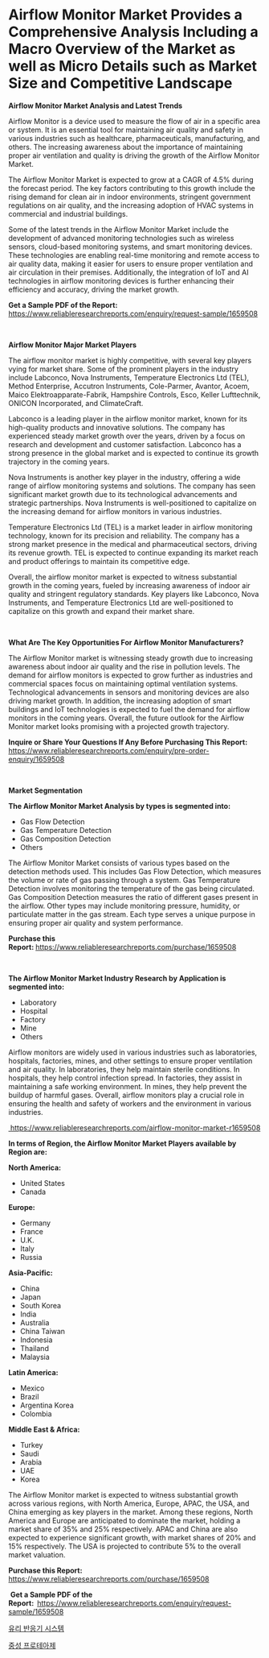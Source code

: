 <p><h1>Airflow Monitor Market Provides a Comprehensive Analysis Including a Macro Overview of the Market as well as Micro Details such as Market Size and Competitive Landscape</h1></p><p><strong>Airflow Monitor Market Analysis and Latest Trends</strong></p>
<p><p>Airflow Monitor is a device used to measure the flow of air in a specific area or system. It is an essential tool for maintaining air quality and safety in various industries such as healthcare, pharmaceuticals, manufacturing, and others. The increasing awareness about the importance of maintaining proper air ventilation and quality is driving the growth of the Airflow Monitor Market.</p><p>The Airflow Monitor Market is expected to grow at a CAGR of 4.5% during the forecast period. The key factors contributing to this growth include the rising demand for clean air in indoor environments, stringent government regulations on air quality, and the increasing adoption of HVAC systems in commercial and industrial buildings. </p><p>Some of the latest trends in the Airflow Monitor Market include the development of advanced monitoring technologies such as wireless sensors, cloud-based monitoring systems, and smart monitoring devices. These technologies are enabling real-time monitoring and remote access to air quality data, making it easier for users to ensure proper ventilation and air circulation in their premises. Additionally, the integration of IoT and AI technologies in airflow monitoring devices is further enhancing their efficiency and accuracy, driving the market growth.</p></p>
<p><strong>Get a Sample PDF of the Report:&nbsp;</strong> <a href="https://www.reliableresearchreports.com/enquiry/request-sample/1659508">https://www.reliableresearchreports.com/enquiry/request-sample/1659508</a></p>
<p>&nbsp;</p>
<p><strong>Airflow Monitor Major Market Players</strong></p>
<p><p>The airflow monitor market is highly competitive, with several key players vying for market share. Some of the prominent players in the industry include Labconco, Nova Instruments, Temperature Electronics Ltd (TEL), Method Enterprise, Accutron Instruments, Cole-Parmer, Avantor, Acoem, Maico Elektroapparate-Fabrik, Hampshire Controls, Esco, Keller Lufttechnik, ONICON Incorporated, and ClimateCraft.</p><p>Labconco is a leading player in the airflow monitor market, known for its high-quality products and innovative solutions. The company has experienced steady market growth over the years, driven by a focus on research and development and customer satisfaction. Labconco has a strong presence in the global market and is expected to continue its growth trajectory in the coming years.</p><p>Nova Instruments is another key player in the industry, offering a wide range of airflow monitoring systems and solutions. The company has seen significant market growth due to its technological advancements and strategic partnerships. Nova Instruments is well-positioned to capitalize on the increasing demand for airflow monitors in various industries.</p><p>Temperature Electronics Ltd (TEL) is a market leader in airflow monitoring technology, known for its precision and reliability. The company has a strong market presence in the medical and pharmaceutical sectors, driving its revenue growth. TEL is expected to continue expanding its market reach and product offerings to maintain its competitive edge.</p><p>Overall, the airflow monitor market is expected to witness substantial growth in the coming years, fueled by increasing awareness of indoor air quality and stringent regulatory standards. Key players like Labconco, Nova Instruments, and Temperature Electronics Ltd are well-positioned to capitalize on this growth and expand their market share.</p></p>
<p>&nbsp;</p>
<p><strong>What Are The Key Opportunities For Airflow Monitor Manufacturers?</strong></p>
<p><p>The Airflow Monitor market is witnessing steady growth due to increasing awareness about indoor air quality and the rise in pollution levels. The demand for airflow monitors is expected to grow further as industries and commercial spaces focus on maintaining optimal ventilation systems. Technological advancements in sensors and monitoring devices are also driving market growth. In addition, the increasing adoption of smart buildings and IoT technologies is expected to fuel the demand for airflow monitors in the coming years. Overall, the future outlook for the Airflow Monitor market looks promising with a projected growth trajectory.</p></p>
<p><strong>Inquire or Share Your Questions If Any Before Purchasing This Report:</strong> <a href="https://www.reliableresearchreports.com/enquiry/pre-order-enquiry/1659508">https://www.reliableresearchreports.com/enquiry/pre-order-enquiry/1659508</a></p>
<p>&nbsp;</p>
<p><strong>Market Segmentation</strong></p>
<p><strong>The Airflow Monitor Market Analysis by types is segmented into:</strong></p>
<p><ul><li>Gas Flow Detection</li><li>Gas Temperature Detection</li><li>Gas Composition Detection</li><li>Others</li></ul></p>
<p><p>The Airflow Monitor Market consists of various types based on the detection methods used. This includes Gas Flow Detection, which measures the volume or rate of gas passing through a system. Gas Temperature Detection involves monitoring the temperature of the gas being circulated. Gas Composition Detection measures the ratio of different gases present in the airflow. Other types may include monitoring pressure, humidity, or particulate matter in the gas stream. Each type serves a unique purpose in ensuring proper air quality and system performance.</p></p>
<p><strong>Purchase this Report:&nbsp;</strong><a href="https://www.reliableresearchreports.com/purchase/1659508">https://www.reliableresearchreports.com/purchase/1659508</a></p>
<p>&nbsp;</p>
<p><strong>The Airflow Monitor Market Industry Research by Application is segmented into:</strong></p>
<p><ul><li>Laboratory</li><li>Hospital</li><li>Factory</li><li>Mine</li><li>Others</li></ul></p>
<p><p>Airflow monitors are widely used in various industries such as laboratories, hospitals, factories, mines, and other settings to ensure proper ventilation and air quality. In laboratories, they help maintain sterile conditions. In hospitals, they help control infection spread. In factories, they assist in maintaining a safe working environment. In mines, they help prevent the buildup of harmful gases. Overall, airflow monitors play a crucial role in ensuring the health and safety of workers and the environment in various industries.</p></p>
<p><a href="https://www.reliableresearchreports.com/airflow-monitor-market-r1659508">&nbsp;https://www.reliableresearchreports.com/airflow-monitor-market-r1659508</a></p>
<p><strong>In terms of Region, the Airflow Monitor Market Players available by Region are:</strong></p>
<p>
    <p> <strong> North America: </strong>
        <ul>
            <li>United States</li>
            <li>Canada</li>
        </ul>
        </p> 
    <p> <strong> Europe: </strong>
        <ul>
            <li>Germany</li>
            <li>France</li>
            <li>U.K.</li>
            <li>Italy</li>
            <li>Russia</li>
        </ul>
        </p> 
    <p> <strong> Asia-Pacific: </strong>
        <ul>
            <li>China</li>
            <li>Japan</li>
            <li>South Korea</li>
            <li>India</li>
            <li>Australia</li>
            <li>China Taiwan</li>
            <li>Indonesia</li>
            <li>Thailand</li>
            <li>Malaysia</li>
        </ul>
        </p> 
    <p> <strong> Latin America: </strong>
        <ul>
            <li>Mexico</li>
            <li>Brazil</li>
            <li>Argentina Korea</li>
            <li>Colombia</li>
        </ul>
        </p> 
    <p> <strong> Middle East & Africa: </strong>
        <ul>
            <li>Turkey</li>
            <li>Saudi</li>
            <li>Arabia</li>
            <li>UAE</li>
            <li>Korea</li>
        </ul>
    </p>
    </p>
<p><p>The Airflow Monitor market is expected to witness substantial growth across various regions, with North America, Europe, APAC, the USA, and China emerging as key players in the market. Among these regions, North America and Europe are anticipated to dominate the market, holding a market share of 35% and 25% respectively. APAC and China are also expected to experience significant growth, with market shares of 20% and 15% respectively. The USA is projected to contribute 5% to the overall market valuation.</p></p>
<p><strong>Purchase this Report: </strong><a href="https://www.reliableresearchreports.com/purchase/1659508">https://www.reliableresearchreports.com/purchase/1659508</a></p>
<p>&nbsp;<strong>Get a Sample PDF of the Report:&nbsp;&nbsp;</strong><a href="https://www.reliableresearchreports.com/enquiry/request-sample/1659508">https://www.reliableresearchreports.com/enquiry/request-sample/1659508</a></p>
<p><strong></strong></p>
<p><p><a href="https://github.com/sougarounis/Market-Research-Report-List-3/blob/main/811311025640.md">유리 반응기 시스템</a></p><p><a href="https://medium.com/@jonatanjast1928/%EC%A4%91%EB%A6%BD%EC%84%B1-%ED%94%84%EB%A1%9C%ED%85%8C%EC%95%84%EC%A0%9C-%EC%8B%9C%EC%9E%A5-%EC%8B%9C%EC%9E%A5-cagr-%EC%8B%9C%EC%9E%A5-%EB%8F%99%ED%96%A5-%EB%B0%8F-%EC%84%B1%EC%9E%A5-%EC%A0%84%EB%9E%B5%EC%97%90-%EB%8C%80%ED%95%9C-%ED%86%B5%EC%B0%B0%EB%A0%A5-053def12de17">중성 프로테아제</a></p></p>